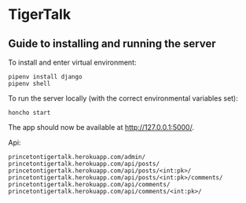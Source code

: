 # TigerTalk

## Guide to installing and running the server

To install and enter virtual environment:

	pipenv install django
	pipenv shell

To run the server locally (with the correct environmental variables set):

	honcho start

The app should now be available at http://127.0.0.1:5000/.

Api:

	princetontigertalk.herokuapp.com/admin/
	princetontigertalk.herokuapp.com/api/posts/
    princetontigertalk.herokuapp.com/api/posts/<int:pk>/
    princetontigertalk.herokuapp.com/api/posts/<int:pk>/comments/
    princetontigertalk.herokuapp.com/api/comments/
    princetontigertalk.herokuapp.com/api/comments/<int:pk>/
